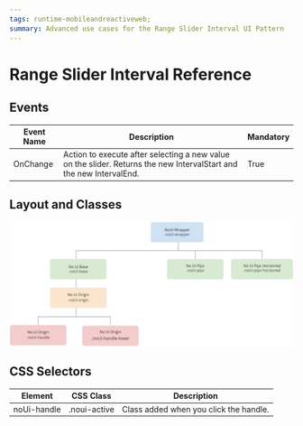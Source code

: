 ```yaml
---
tags: runtime-mobileandreactiveweb; 
summary: Advanced use cases for the Range Slider Interval UI Pattern
---
```


# Range Slider Interval Reference

## Events

**Event Name** |  **Description** |  **Mandatory**  
---|---|--- 
|OnChange  |  Action to execute after selecting a new value on the slider. Returns the new IntervalStart and the new IntervalEnd.  |  True|
  
## Layout and Classes

![](images/rangeslider-14-diag.png)

## CSS Selectors

**Element** |  **CSS Class** |  **Description**  
---|---|--- 
|  noUi-handle  |  .noui-active  |  Class added when you click the handle.  


